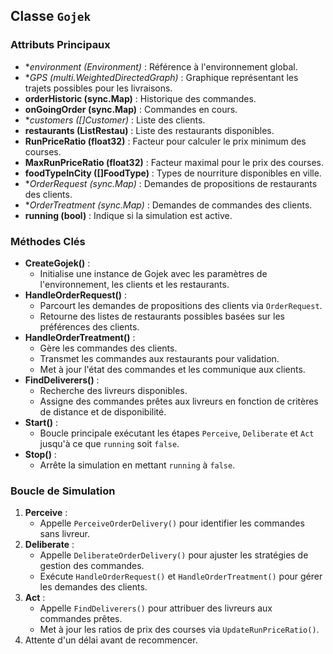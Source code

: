 ## Classe `Gojek`

### Attributs Principaux
- **environment (*Environment)** : Référence à l'environnement global.
- **GPS (*multi.WeightedDirectedGraph)** : Graphique représentant les trajets possibles pour les livraisons.
- **orderHistoric (sync.Map)** : Historique des commandes.
- **onGoingOrder (sync.Map)** : Commandes en cours.
- **customers ([]*Customer)** : Liste des clients.
- **restaurants (ListRestau)** : Liste des restaurants disponibles.
- **RunPriceRatio (float32)** : Facteur pour calculer le prix minimum des courses.
- **MaxRunPriceRatio (float32)** : Facteur maximal pour le prix des courses.
- **foodTypeInCity ([]FoodType)** : Types de nourriture disponibles en ville.
- **OrderRequest (*sync.Map)** : Demandes de propositions de restaurants des clients.
- **OrderTreatment (*sync.Map)** : Demandes de commandes des clients.
- **running (bool)** : Indique si la simulation est active.

### Méthodes Clés
- **CreateGojek()** :
  - Initialise une instance de Gojek avec les paramètres de l'environnement, les clients et les restaurants.
- **HandleOrderRequest()** :
  - Parcourt les demandes de propositions des clients via `OrderRequest`.
  - Retourne des listes de restaurants possibles basées sur les préférences des clients.
- **HandleOrderTreatment()** :
  - Gère les commandes des clients.
  - Transmet les commandes aux restaurants pour validation.
  - Met à jour l'état des commandes et les communique aux clients.
- **FindDeliverers()** :
  - Recherche des livreurs disponibles.
  - Assigne des commandes prêtes aux livreurs en fonction de critères de distance et de disponibilité.
- **Start()** :
  - Boucle principale exécutant les étapes `Perceive`, `Deliberate` et `Act` jusqu'à ce que `running` soit `false`.
- **Stop()** :
  - Arrête la simulation en mettant `running` à `false`.

### Boucle de Simulation
1. **Perceive** :
   - Appelle `PerceiveOrderDelivery()` pour identifier les commandes sans livreur.
2. **Deliberate** :
   - Appelle `DeliberateOrderDelivery()` pour ajuster les stratégies de gestion des commandes.
   - Exécute `HandleOrderRequest()` et `HandleOrderTreatment()` pour gérer les demandes des clients.
3. **Act** :
   - Appelle `FindDeliverers()` pour attribuer des livreurs aux commandes prêtes.
   - Met à jour les ratios de prix des courses via `UpdateRunPriceRatio()`.
4. Attente d'un délai avant de recommencer.

